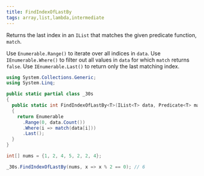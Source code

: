```yaml
---
title: FindIndexOfLastBy
tags: array,list,lambda,intermediate
---
```


Returns the last index in an `IList` that matches the given predicate function, `match`.

Use `Enumerable.Range()` to iterate over all indices in `data`.
Use `IEnumerable.Where()` to filter out all values in `data` for which `match` returns `false`.
Use `IEnumerable.Last()` to return only the last matching index.

```csharp
using System.Collections.Generic;
using System.Linq;

public static partial class _30s 
{
  public static int FindIndexOfLastBy<T>(IList<T> data, Predicate<T> match)
  {
    return Enumerable
      .Range(0, data.Count())
      .Where(i => match(data[i]))
      .Last();
  }
}
```

```csharp
int[] nums = {1, 2, 4, 5, 2, 2, 4};

_30s.FindIndexOfLastBy(nums, x => x % 2 == 0); // 6
```
